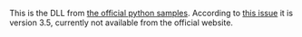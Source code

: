 This is the DLL from [the official python samples](https://github.com/TheImagingSource/IC-Imaging-Control-Samples/tree/master/Python/tisgrabber). According to 
[this issue](https://github.com/TheImagingSource/IC-Imaging-Control-Samples/issues/59) it
is version 3.5, currently not available from the official website.

